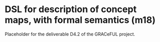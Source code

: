 # DSL for description of concept maps, with formal semantics (m18)

Placeholder for the deliverable D4.2 of the GRACeFUL project.
